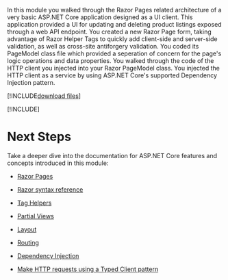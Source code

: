In this module you walked through the Razor Pages related architecture of a very basic ASP.NET Core application designed as a UI client. This application provided a UI for updating and deleting product listings exposed through a web API endpoint. You created a new Razor Page form, taking advantage of Razor Helper Tags to quickly add client-side and server-side validation, as well as cross-site antiforgery validation. You coded its PageModel class file which provided a seperation of concern for the page's logic operations and data properties. You walked through the code of the HTTP client you injected into your Razor PageModel class. You injected the HTTP client as a service by using ASP.NET Core's supported Dependency Injection pattern.

[!INCLUDE[download files](../../includes/summary-download.md)]

[!INCLUDE[](../../../includes/azure-sandbox-cleanup.md)]

# Next Steps

Take a deeper dive into the documentation for ASP.NET Core features and concepts introduced in this module:

* [Razor Pages](https://docs.microsoft.com/aspnet/core/razor-pages/?view=aspnetcore-2.2&tabs=visual-studio)

* [Razor syntax reference](https://docs.microsoft.com/aspnet/core/mvc/views/razor?view=aspnetcore-2.2)

* [Tag Helpers](https://docs.microsoft.com/aspnet/core/mvc/views/working-with-forms?view=aspnetcore-2.2)

* [Partial Views](https://docs.microsoft.com/aspnet/core/mvc/views/partial?view=aspnetcore-2.2)

* [Layout](https://docs.microsoft.com/aspnet/core/mvc/views/layout?view=aspnetcore-2.2)

* [Routing](https://docs.microsoft.com/aspnet/core/fundamentals/routing?view=aspnetcore-2.2)

* [Dependency Injection](https://docs.microsoft.com/aspnet/core/fundamentals/dependency-injection?view=aspnetcore-2.2)

* [Make HTTP requests using a Typed Client pattern](https://docs.microsoft.com/aspnet/core/fundamentals/http-requests?view=aspnetcore-2.2#consumption-patterns)

